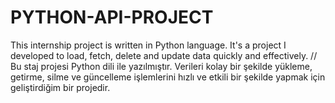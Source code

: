 # PYTHON-API-PROJECT
 This internship project is written in Python language. It's a project I developed to load, fetch, delete and update data quickly and effectively.  // Bu staj projesi Python dili ile yazılmıştır. Verileri kolay bir şekilde yükleme, getirme, silme ve güncelleme işlemlerini hızlı ve etkili bir şekilde yapmak için geliştirdiğim bir projedir. 

